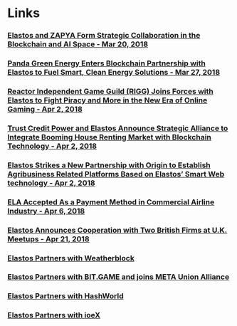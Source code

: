 # Links

### [Elastos and ZAPYA Form Strategic Collaboration in the Blockchain and AI Space - Mar 20, 2018](https://medium.com/elastos/elastos-and-zypya-form-strategic-collaboration-in-the-blockchain-and-ai-space-4548478505d)
### [Panda Green Energy Enters Blockchain Partnership with Elastos to Fuel Smart, Clean Energy Solutions - Mar 27, 2018](https://medium.com/elastos/panda-green-energy-enters-blockchain-partnership-with-elastos-to-fuel-smart-clean-energy-solutions-8ef2ad443d61)
### [Reactor Independent Game Guild (RIGG) Joins Forces with Elastos to Fight Piracy and More in the New Era of Online Gaming - Apr 2, 2018](https://medium.com/elastos/reactor-independent-game-guild-rigg-joins-forces-with-elastos-to-fight-piracy-and-more-in-the-new-6e0a5e625261)
### [Trust Credit Power and Elastos Announce Strategic Alliance to Integrate Booming House Renting Market with Blockchain Technology - Apr 2, 2018](https://medium.com/elastos/trust-credit-power-and-elastos-announce-strategic-alliance-to-integrate-booming-house-renting-8b65d96fc636)
### [Elastos Strikes a New Partnership with Origin to Establish Agribusiness Related Platforms Based on Elastos’ Smart Web technology - Apr 2, 2018](https://medium.com/elastos/elastos-strikes-a-new-partnership-with-origin-to-establish-agribusiness-related-platforms-based-on-96f48dcbf474)
### [ELA Accepted As a Payment Method in Commercial Airline Industry - Apr 6, 2018](https://medium.com/elastos/ela-accepted-as-a-payment-method-in-commercial-airline-industry-4f5cade27dd)
### [Elastos Announces Cooperation with Two British Firms at U.K. Meetups - Apr 21, 2018](https://medium.com/elastos/elastos-announces-cooperation-with-two-british-firms-at-u-k-meetups-bc093b3e2a25)
### [Elastos Partners with Weatherblock](https://medium.com/elastos/elastos-partners-with-weatherblock-d99208603b)
### [Elastos Partners with BIT.GAME and joins META Union Alliance](https://medium.com/elastos/elastos-partners-with-bit-game-and-joins-meta-union-alliance-4023938c5b1)
### [Elastos Partners with HashWorld](https://medium.com/elastos/elastos-partners-with-hashworld-92fcc7db4749)
### [Elastos Partners with ioeX](https://medium.com/elastos/elastos-partners-with-ioex-379982cf0249)
